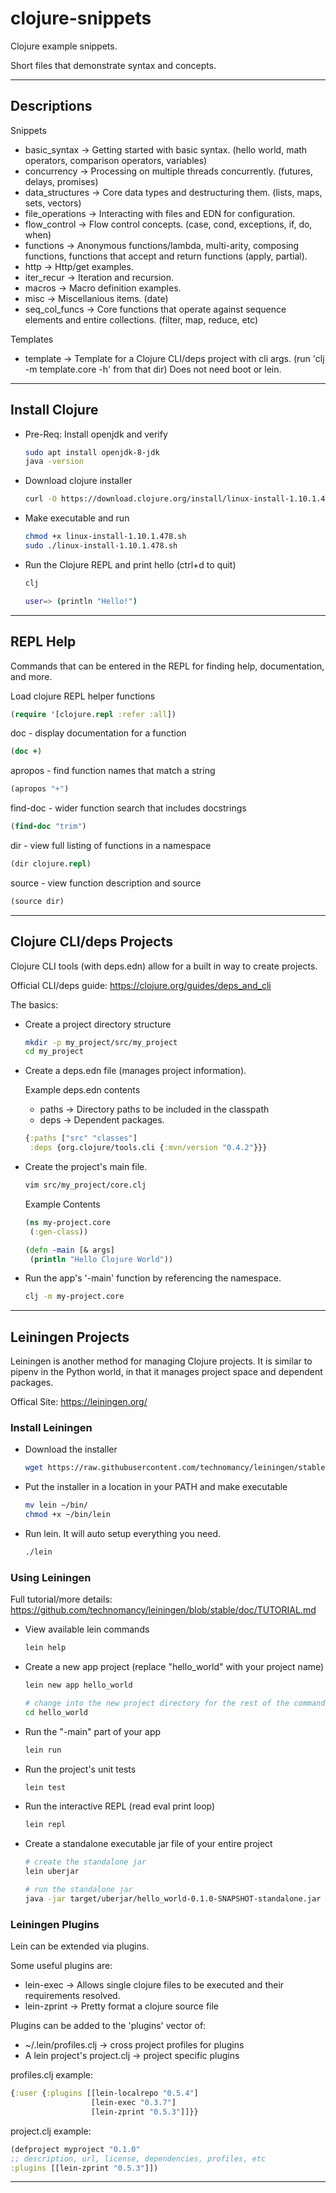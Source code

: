# clojure-snippets

Clojure example snippets.

Short files that demonstrate syntax and concepts.

----

## Descriptions

Snippets

* basic_syntax -> Getting started with basic syntax. (hello world, math operators, comparison operators, variables)
* concurrency -> Processing on multiple threads concurrently. (futures, delays, promises)
* data_structures -> Core data types and destructuring them. (lists, maps, sets, vectors)
* file_operations -> Interacting with files and EDN for configuration.
* flow_control -> Flow control concepts. (case, cond, exceptions, if, do, when)
* functions -> Anonymous functions/lambda, multi-arity, composing functions, functions that accept and return functions (apply, partial).
* http -> Http/get examples.
* iter_recur -> Iteration and recursion.
* macros -> Macro definition examples.
* misc -> Miscellanious items. (date)
* seq_col_funcs -> Core functions that operate against sequence elements and entire collections. (filter, map, reduce, etc)

Templates

* template -> Template for a Clojure CLI/deps project with cli args. (run 'clj -m template.core -h' from that dir) Does not need boot or lein.

----

## Install Clojure

* Pre-Req: Install openjdk and verify

  ```bash
  sudo apt install openjdk-8-jdk
  java -version
  ```

* Download clojure installer

  ```bash
  curl -O https://download.clojure.org/install/linux-install-1.10.1.478.sh
  ```

* Make executable and run

  ```bash
  chmod +x linux-install-1.10.1.478.sh
  sudo ./linux-install-1.10.1.478.sh
  ```

* Run the Clojure REPL and print hello (ctrl+d to quit)

  ```bash
  clj

  user=> (println "Hello!")
  ```

----

## REPL Help

Commands that can be entered in the REPL for finding help, documentation, and more.

Load clojure REPL helper functions

```clojure
(require '[clojure.repl :refer :all])
```

doc - display documentation for a function

```clojure
(doc +)
```

apropos - find function names that match a string

```clojure
(apropos "+")
```

find-doc - wider function search that includes docstrings

```clojure
(find-doc "trim")
```

dir - view full listing of functions in a namespace

```clojure
(dir clojure.repl)
```

source - view function description and source

```clojure
(source dir)
```

----

## Clojure CLI/deps Projects

Clojure CLI tools (with deps.edn) allow for a built in way to create projects.

Official CLI/deps guide: <https://clojure.org/guides/deps_and_cli>

The basics:

* Create a project directory structure

  ```bash
  mkdir -p my_project/src/my_project
  cd my_project
  ```

* Create a deps.edn file (manages project information).

  Example deps.edn contents

  * paths -> Directory paths to be included in the classpath
  * deps -> Dependent packages.

  ```clojure
  {:paths ["src" "classes"]
   :deps {org.clojure/tools.cli {:mvn/version "0.4.2"}}}
  ```

* Create the project's main file.

  ```bash
  vim src/my_project/core.clj
  ```

  Example Contents

  ```clojure
  (ns my-project.core
   (:gen-class))

  (defn -main [& args]
   (println "Hello Clojure World"))
  ```

* Run the app's '-main' function by referencing the namespace.

  ```bash
  clj -m my-project.core
  ```

----

## Leiningen Projects

Leiningen is another method for managing Clojure projects. It is similar to pipenv in the Python world, in that it manages project space and dependent packages.

Offical Site: <https://leiningen.org/>

### Install Leiningen

* Download the installer

  ```bash
  wget https://raw.githubusercontent.com/technomancy/leiningen/stable/bin/lein
  ```

* Put the installer in a location in your PATH and make executable

  ```bash
  mv lein ~/bin/
  chmod +x ~/bin/lein
  ```

* Run lein. It will auto setup everything you need.

  ```bash
  ./lein
  ```

### Using Leiningen

Full tutorial/more details: <https://github.com/technomancy/leiningen/blob/stable/doc/TUTORIAL.md>

* View available lein commands

  ```bash
  lein help
  ```

* Create a new app project (replace "hello_world" with your project name)

  ```bash
  lein new app hello_world

  # change into the new project directory for the rest of the commands
  cd hello_world
  ```

* Run the "-main" part of your app

  ```bash
  lein run
  ```

* Run the project's unit tests

  ```bash
  lein test
  ```

* Run the interactive REPL (read eval print loop)

  ```bash
  lein repl
  ```

* Create a standalone executable jar file of your entire project

  ```bash
  # create the standalone jar
  lein uberjar

  # run the standalone jar
  java -jar target/uberjar/hello_world-0.1.0-SNAPSHOT-standalone.jar
  ```

### Leiningen Plugins

Lein can be extended via plugins.

Some useful plugins are:

* lein-exec -> Allows single clojure files to be executed and their requirements resolved.
* lein-zprint -> Pretty format a clojure source file

Plugins can be added to the 'plugins' vector of:

* ~/.lein/profiles.clj -> cross project profiles for plugins
* A lein project's project.clj -> project specific plugins

profiles.clj example:

```clojure
{:user {:plugins [[lein-localrepo "0.5.4"]
                  [lein-exec "0.3.7"]
                  [lein-zprint "0.5.3"]]}}
```

project.clj example:

```clojure
(defproject myproject "0.1.0"
;; description, url, license, dependencies, profiles, etc
:plugins [[lein-zprint "0.5.3"]])
```

----
